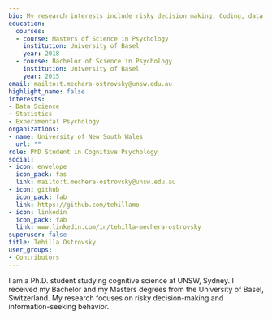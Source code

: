 ```yaml
---
bio: My research interests include risky decision making, Coding, data analysis and computational modeling.  
education:
  courses:
  - course: Masters of Science in Psychology
    institution: University of Basel
    year: 2018
  - course: Bachelor of Science in Psychology
    institution: University of Basel
    year: 2015   
email: mailto:t.mechera-ostrovsky@unsw.edu.au
highlight_name: false
interests:
- Data Science
- Statistics
- Experimental Psychology 
organizations:
- name: University of New South Wales
  url: ""
role: PhD Student in Cognitive Psychology
social:
- icon: envelope
  icon_pack: fas
  link: mailto:t.mechera-ostrovsky@unsw.edu.au
- icon: github
  icon_pack: fab
  link: https://github.com/tehillamo
- icon: linkedin
  icon_pack: fab
  link: www.linkedin.com/in/tehilla-mechera-ostrovsky
superuser: false
title: Tehilla Ostrovsky
user_groups:
- Contributors
---
```

I am a Ph.D. student studying cognitive science at UNSW, Sydney. I received my Bachelor and my Masters degrees from the University of Basel, Switzerland. My research focuses on risky decision-making and information-seeking behavior.  

